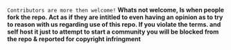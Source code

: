 `Contributors are more then welcome!` **__Whats not welcome, Is when people fork the repo. Act as if they are intitled to even having an opinion as to try to reason with us regarding use of this repo__. If you violate the terms. and self host it just to attempt to start a community you will be blocked from the repo & reported for copyright infringment**
